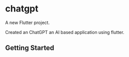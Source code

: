 # chatgpt

A new Flutter project.

Created an ChatGPT an AI based application using flutter.

## Getting Started

